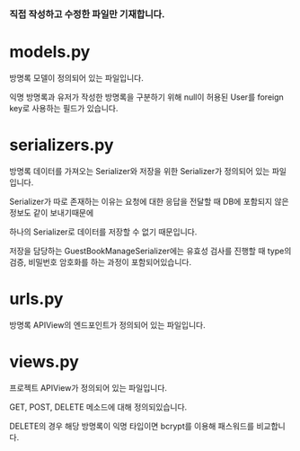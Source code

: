 ### 직접 작성하고 수정한 파일만 기재합니다.
# models.py
방명록 모델이 정의되어 있는 파일입니다.

익명 방명록과 유저가 작성한 방명록을 구분하기 위해 null이 허용된 User를 foreign key로 사용하는 필드가 있습니다.
# serializers.py
방명록 데이터를 가져오는 Serializer와 저장을 위한 Serializer가 정의되어 있는 파일입니다.

Serializer가 따로 존재하는 이유는 요청에 대한 응답을 전달할 때 DB에 포함되지 않은 정보도 같이 보내기때문에 

하나의 Serializer로 데이터를 저장할 수 없기 때문입니다.

저장을 담당하는 GuestBookManageSerializer에는 유효성 검사를 진행할 때 type의 검증, 비밀번호 암호화를 하는 과정이 포함되어있습니다. 
# urls.py
방명록 APIView의 엔드포인트가 정의되어 있는 파일입니다.
# views.py
프로젝트 APIView가 정의되어 있는 파일입니다.

GET, POST, DELETE 메소드에 대해 정의되있습니다.

DELETE의 경우 해당 방명록이 익명 타입이면 bcrypt를 이용해 패스워드를 비교합니다.
